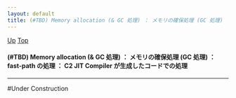 ```yaml
---
layout: default
title: (#TBD) Memory allocation (& GC 処理) ： メモリの確保処理 (GC 処理) ： fast-path の処理 ： C2 JIT Compiler が生成したコードでの処理
---
```

[Up](no63xkvrjQ.html) [Top](../index.html)

#### (#TBD) Memory allocation (& GC 処理) ： メモリの確保処理 (GC 処理) ： fast-path の処理 ： C2 JIT Compiler が生成したコードでの処理

--- 
#Under Construction






